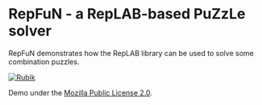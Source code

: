 # RepFuN - a RepLAB-based PuZzLe solver

RepFuN demonstrates how the RepLAB library can be used to solve some combination puzzles.

[![Rubik](https://live.staticflickr.com/65535/51332541264_7ef387eefc_o_d.gif "Rubik")](https://www.flickr.com/photos/193091093@N07/albums/72157719283062876)

Demo under the [Mozilla Public License 2.0](https://github.com/replab/repfun/blob/master/LICENSE).

